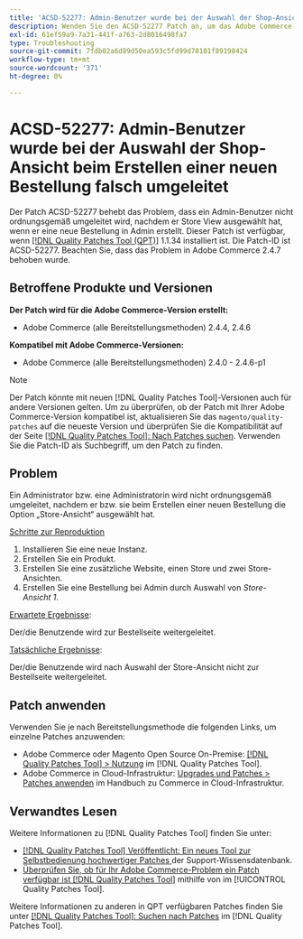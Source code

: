 ```yaml
---
title: 'ACSD-52277: Admin-Benutzer wurde bei der Auswahl der Shop-Ansicht beim Erstellen einer neuen Bestellung falsch umgeleitet'
description: Wenden Sie den ACSD-52277 Patch an, um das Adobe Commerce-Problem zu beheben, bei dem ein Administrator-Benutzer nicht ordnungsgemäß umgeleitet wird, nachdem Sie beim Erstellen einer neuen Bestellung in Admin Store View ausgewählt haben.
exl-id: 61ef59a9-7a31-441f-a763-2d8016498fa7
type: Troubleshooting
source-git-commit: 7fdb02a6d89d50ea593c5fd99d78101f89198424
workflow-type: tm+mt
source-wordcount: '371'
ht-degree: 0%

---
```


# ACSD-52277: Admin-Benutzer wurde bei der Auswahl der Shop-Ansicht beim Erstellen einer neuen Bestellung falsch umgeleitet

Der Patch ACSD-52277 behebt das Problem, dass ein Admin-Benutzer nicht ordnungsgemäß umgeleitet wird, nachdem er Store View ausgewählt hat, wenn er eine neue Bestellung in Admin erstellt. Dieser Patch ist verfügbar, wenn [[!DNL Quality Patches Tool (QPT)]](https://experienceleague.adobe.com/de/docs/commerce-operations/tools/quality-patches-tool/quality-patches-tool-to-self-serve-quality-patches) 1.1.34 installiert ist. Die Patch-ID ist ACSD-52277. Beachten Sie, dass das Problem in Adobe Commerce 2.4.7 behoben wurde.

## Betroffene Produkte und Versionen

**Der Patch wird für die Adobe Commerce-Version erstellt:**

* Adobe Commerce (alle Bereitstellungsmethoden) 2.4.4, 2.4.6

**Kompatibel mit Adobe Commerce-Versionen:**

* Adobe Commerce (alle Bereitstellungsmethoden) 2.4.0 - 2.4.6-p1

>[!NOTE]
>
>Der Patch könnte mit neuen [!DNL Quality Patches Tool]-Versionen auch für andere Versionen gelten. Um zu überprüfen, ob der Patch mit Ihrer Adobe Commerce-Version kompatibel ist, aktualisieren Sie das `magento/quality-patches` auf die neueste Version und überprüfen Sie die Kompatibilität auf der Seite [[!DNL Quality Patches Tool]: Nach Patches suchen](https://experienceleague.adobe.com/tools/commerce-quality-patches/index.html?lang=de). Verwenden Sie die Patch-ID als Suchbegriff, um den Patch zu finden.

## Problem

Ein Administrator bzw. eine Administratorin wird nicht ordnungsgemäß umgeleitet, nachdem er bzw. sie beim Erstellen einer neuen Bestellung die Option „Store-Ansicht“ ausgewählt hat.

<u>Schritte zur Reproduktion</u>

1. Installieren Sie eine neue Instanz.
1. Erstellen Sie ein Produkt.
1. Erstellen Sie eine zusätzliche Website, einen Store und zwei Store-Ansichten.
1. Erstellen Sie eine Bestellung bei Admin durch Auswahl von *Store-Ansicht 1*.

<u>Erwartete Ergebnisse</u>:

Der/die Benutzende wird zur Bestellseite weitergeleitet.

<u>Tatsächliche Ergebnisse</u>:

Der/die Benutzende wird nach Auswahl der Store-Ansicht nicht zur Bestellseite weitergeleitet.

## Patch anwenden

Verwenden Sie je nach Bereitstellungsmethode die folgenden Links, um einzelne Patches anzuwenden:

* Adobe Commerce oder Magento Open Source On-Premise: [[!DNL Quality Patches Tool] > Nutzung](/help/tools/quality-patches-tool/usage.md) im [!DNL Quality Patches Tool].
* Adobe Commerce in Cloud-Infrastruktur: [Upgrades und Patches > Patches anwenden](https://experienceleague.adobe.com/docs/commerce-cloud-service/user-guide/develop/upgrade/apply-patches.html?lang=de) im Handbuch zu Commerce in Cloud-Infrastruktur.

## Verwandtes Lesen

Weitere Informationen zu [!DNL Quality Patches Tool] finden Sie unter:

* [[!DNL Quality Patches Tool] Veröffentlicht: Ein neues Tool zur Selbstbedienung hochwertiger Patches ](https://experienceleague.adobe.com/de/docs/commerce-operations/tools/quality-patches-tool/quality-patches-tool-to-self-serve-quality-patches) der Support-Wissensdatenbank.
* [Überprüfen Sie, ob für Ihr Adobe Commerce-Problem ein Patch verfügbar ist [!DNL Quality Patches Tool]](/help/tools/quality-patches-tool/patches-available-in-qpt/check-patch-for-magento-issue-with-magento-quality-patches.md) mithilfe von im [!UICONTROL Quality Patches Tool].


Weitere Informationen zu anderen in QPT verfügbaren Patches finden Sie unter [[!DNL Quality Patches Tool]: Suchen nach Patches](https://experienceleague.adobe.com/tools/commerce-quality-patches/index.html?lang=de) im [!DNL Quality Patches Tool].
